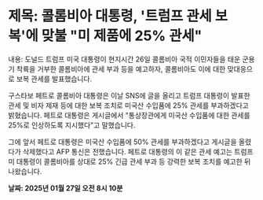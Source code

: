 # **제목: 콜롬비아 대통령, '트럼프 관세 보복'에 맞불 "미 제품에 25% 관세"**

  내용: 도널드 트럼프 미국 대통령이 현지시간 26일 콜롬비아 국적 이민자들을 태운 군용기 착륙을 거부한 콜롬비아에 관세 부과 등을 예고하자, 콜롬비아도 이에 대한 맞대응으로 보복 관세를 발표했습니다.

구스타보 페트로 콜롬비아 대통령은 이날 SNS에 글을 올리고 트럼프 대통령이 발표한 관세 및 비자 제재 등에 대한 보복 조치로 미국산 수입품에 25% 관세를 부과하겠다고 밝혔습니다. 페트로 대통령은 게시글에서 "통상장관에게 미국산 수입품에 대한 관세를 25%로 인상하도록 지시했다"고 말했습니다.

그에 앞서 페트로 대통령은 미국산 수입품에 50% 관세를 부과하겠다고 게시글을 올렸다가 삭제했다고 AFP 통신은 전했습니다. 페트로 대통령의 이 같은 관세 예고는 트럼프 미 대통령이 콜롬비아를 상대로 25% 긴급 관세 부과 등 강력한 보복 조치를 예고한 뒤 나왔습니다.

  **날짜: 2025년 01월 27일 오전 8시 10분**